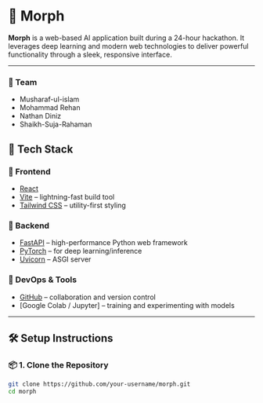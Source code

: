 # 🚀 Morph

**Morph** is a web-based AI application built during a 24-hour hackathon. It leverages deep learning and modern web technologies to deliver powerful functionality through a sleek, responsive interface.

---
### 🔹 Team
- Musharaf-ul-islam
- Mohammad Rehan 
- Nathan Diniz
- Shaikh-Suja-Rahaman


## 🧠 Tech Stack

### 🔹 Frontend
- [React](https://reactjs.org/)
- [Vite](https://vitejs.dev/) – lightning-fast build tool
- [Tailwind CSS](https://tailwindcss.com/) – utility-first styling

### 🔹 Backend
- [FastAPI](https://fastapi.tiangolo.com/) – high-performance Python web framework
- [PyTorch](https://pytorch.org/) – for deep learning/inference
- [Uvicorn](https://www.uvicorn.org/) – ASGI server

### 🔹 DevOps & Tools
- [GitHub](https://github.com/) – collaboration and version control
- [Google Colab / Jupyter] – training and experimenting with models

---

## 🛠️ Setup Instructions

### 📦 1. Clone the Repository

```bash
git clone https://github.com/your-username/morph.git
cd morph

